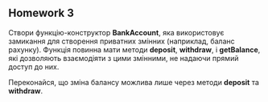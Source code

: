 ## Homework 3

Створи функцію-конструктор **BankAccount**, яка використовує замикання для створення приватних змінних (наприклад, баланс рахунку). Функція повинна мати методи **deposit**, **withdraw**, і **getBalance**, які дозволяють взаємодіяти з цими змінними, не надаючи прямий доступ до них.

Переконайся, що зміна балансу можлива лише через методи **deposit** та **withdraw**.